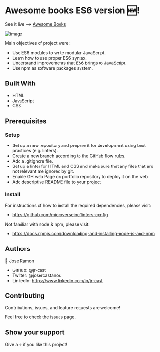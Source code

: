 # Awesome books ES6 version 🆕!

See it live --> [Awesome Books](https://github.com/jr-cast/Awesome-books-with-ES6)

![image](https://user-images.githubusercontent.com/58822719/166174718-62aa5677-6194-436e-892c-892db422c4aa.png)

Main objectives of project were:

* Use ES6 modules to write modular JavaScript.
* Learn how to use proper ES6 syntax.
* Understand improvements that ES6 brings to JavaScript.
* Use npm as software packages system.

## Built With

- HTML
- JavaScript
- CSS

## Prerequisites

### Setup

- Set up a new repository and prepare it for development using best practices (e.g. linters).
- Create a new branch according to the GitHub flow rules.
- Add a .gitignore file.
- Set up a linter for HTML and CSS and make sure that any files that are not relevant are ignored by git.
- Enable GH web Page on portfolio repository to deploy it on the web
- Add descriptive README file to your project

### Install

For instructions of how to install the required dependencies, please visit:

- https://github.com/microverseinc/linters-config

Not familiar with node & npm, please visit:

- https://docs.npmjs.com/downloading-and-installing-node-js-and-npm

## Authors

:bust_in_silhouette: Jose Ramon

- GitHub: @jr-cast
- Twitter: @josercastanos
- LinkedIn: https://www.linkedin.com/in/jr-cast


## Contributing

Contributions, issues, and feature requests are welcome!

Feel free to check the issues page.

## Show your support

Give a :star: if you like this project!
